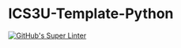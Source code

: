 # ICS3U-Template-Python

[![GitHub's Super Linter](https://github.com/Miguel-Santacruz/ICS3U-Assingnment3-Python/workflows/GitHub's%20Super%20Linter/badge.svg)](https://github.com/Miguel-Santacruz/ICS3U-Assignment3-Python/actions)

